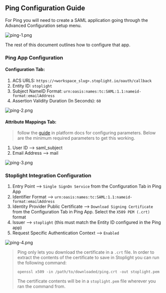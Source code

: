 ## Ping Configuration Guide
For Ping you will need to create a SAML application going through the Advanced Configuration setup menu. 

![ping-1.png](https://stoplight.io/api/v1/projects/cHJqOjI/images/Cub8kWi6gas)


The rest of this document outlines how to configure that app.

### Ping App Configuration
#### Configuration Tab:
1. ACS URLS: `https://<workspace_slug>.stoplight.io/oauth/callback`
2. Entity ID: `stoplight`
3. Subject NameID Format: `urn:oasis:names:tc:SAML:1.1:nameid-format:emailAddress`
4. Assertion Validity Duration (In Seconds): `60`

![ping-2.png](https://stoplight.io/api/v1/projects/cHJqOjI/images/DUyvDRaN6WE)


#### Attribute Mappings Tab:
<!-- theme: info -->
> follow the [guide](https://meta.stoplight.io/docs/platform/ZG9jOjQ1NTQxMg-single-sign-on#saml-assertion-requirements) in platform docs for configuring parameters. Below are the minimum required parameters to get this working.
1. User ID --> saml_subject
2. Email Address --> mail

![ping-3.png](https://stoplight.io/api/v1/projects/cHJqOjI/images/D6WzA50UDdE)


### Stoplight Integration Configuration
1. Entry Point --> `Single SignOn Service` from the Configuration Tab in Ping App
2. Identifier Format --> `urn:oasis:names:tc:SAML:1.1:nameid-format:emailAddress`
3. Identity Provider Public Certificate --> `Download Signing Certificate` from the Configuration Tab in Ping App. Select the `X509 PEM (.crt)` format
4. Issuer --> `stoplight` (this must match the Entity ID configured in the Ping app)
5. Request Specific Authentication Context --> `Enabled`

![ping-4.png](https://stoplight.io/api/v1/projects/cHJqOjI/images/WNFOxTbVbKM)



<!-- theme: info -->
> Ping only lets you download the certificate in a `.crt` file. In order to extract the contents of the certificate to save in Stoplight you can run the following command:
> ```
>openssl x509 -in /path/to/downloaded/ping.crt -out stoplight.pem
>```
> The certificate contents will be in a `stoplight.pem` file wherever you ran the command from.


